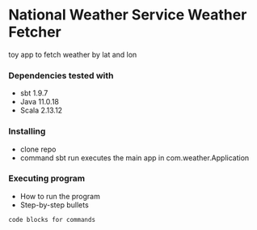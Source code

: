 # National Weather Service Weather Fetcher

toy app to fetch weather by lat and lon

### Dependencies tested with
* sbt 1.9.7
* Java 11.0.18
* Scala 2.13.12

### Installing

* clone repo
* command sbt run executes the main app in com.weather.Application 

### Executing program

* How to run the program
* Step-by-step bullets
```
code blocks for commands
```
